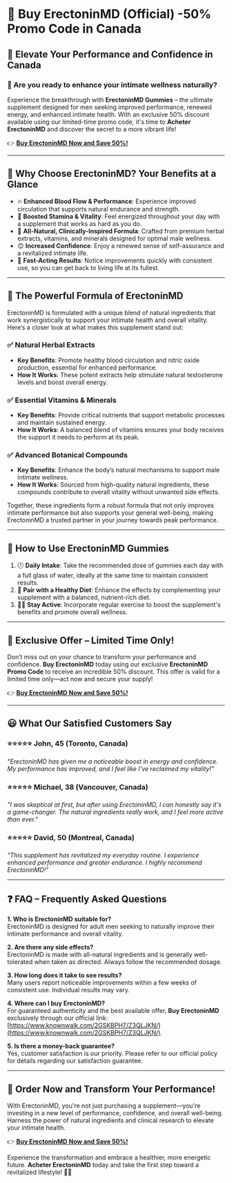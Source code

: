 # 🛒 Buy ErectoninMD (Official) -50% Promo Code in Canada

## 🚀 Elevate Your Performance and Confidence in Canada

### 🤔 Are you ready to enhance your intimate wellness naturally?

Experience the breakthrough with **ErectoninMD Gummies** – the ultimate supplement designed for men seeking improved performance, renewed energy, and enhanced intimate health. With an exclusive 50% discount available using our limited-time promo code, it's time to **Acheter ErectoninMD** and discover the secret to a more vibrant life!

👉 [**Buy ErectoninMD Now and Save 50%!**](https://www.knownwalk.com/2GSKBPH7/Z3QLJKN/)

---

## 🌟 Why Choose ErectoninMD? Your Benefits at a Glance

- 🔥 **Enhanced Blood Flow & Performance**: Experience improved circulation that supports natural endurance and strength.
- 💪 **Boosted Stamina & Vitality**: Feel energized throughout your day with a supplement that works as hard as you do.
- 🌿 **All-Natural, Clinically-Inspired Formula**: Crafted from premium herbal extracts, vitamins, and minerals designed for optimal male wellness.
- 😊 **Increased Confidence**: Enjoy a renewed sense of self-assurance and a revitalized intimate life.
- 🚀 **Fast-Acting Results**: Notice improvements quickly with consistent use, so you can get back to living life at its fullest.

---

## 🌿 The Powerful Formula of ErectoninMD

ErectoninMD is formulated with a unique blend of natural ingredients that work synergistically to support your intimate health and overall vitality. Here’s a closer look at what makes this supplement stand out:

### ✅ Natural Herbal Extracts
- **Key Benefits**: Promote healthy blood circulation and nitric oxide production, essential for enhanced performance.
- **How It Works**: These potent extracts help stimulate natural testosterone levels and boost overall energy.

### ✅ Essential Vitamins & Minerals
- **Key Benefits**: Provide critical nutrients that support metabolic processes and maintain sustained energy.
- **How It Works**: A balanced blend of vitamins ensures your body receives the support it needs to perform at its peak.

### ✅ Advanced Botanical Compounds
- **Key Benefits**: Enhance the body’s natural mechanisms to support male intimate wellness.
- **How It Works**: Sourced from high-quality natural ingredients, these compounds contribute to overall vitality without unwanted side effects.

Together, these ingredients form a robust formula that not only improves intimate performance but also supports your general well-being, making ErectoninMD a trusted partner in your journey towards peak performance.

---

## 🎯 How to Use ErectoninMD Gummies

1. 🕗 **Daily Intake**: Take the recommended dose of gummies each day with a full glass of water, ideally at the same time to maintain consistent results.
2. 🍎 **Pair with a Healthy Diet**: Enhance the effects by complementing your supplement with a balanced, nutrient-rich diet.
3. 🏃‍♂️ **Stay Active**: Incorporate regular exercise to boost the supplement's benefits and promote overall wellness.

---

## 💸 Exclusive Offer – Limited Time Only!

Don’t miss out on your chance to transform your performance and confidence. **Buy ErectoninMD** today using our exclusive **ErectoninMD Promo Code** to receive an incredible 50% discount. This offer is valid for a limited time only—act now and secure your supply!

👉 [**Buy ErectoninMD Now and Save 50%!**](https://www.knownwalk.com/2GSKBPH7/Z3QLJKN/)

---

## 😃 What Our Satisfied Customers Say

### ⭐⭐⭐⭐⭐ John, 45 (Toronto, Canada)
*"ErectoninMD has given me a noticeable boost in energy and confidence. My performance has improved, and I feel like I've reclaimed my vitality!"*

### ⭐⭐⭐⭐⭐ Michael, 38 (Vancouver, Canada)
*"I was skeptical at first, but after using ErectoninMD, I can honestly say it's a game-changer. The natural ingredients really work, and I feel more active than ever."*

### ⭐⭐⭐⭐⭐ David, 50 (Montreal, Canada)
*"This supplement has revitalized my everyday routine. I experience enhanced performance and greater endurance. I highly recommend ErectoninMD!"*

---

## ❓ FAQ – Frequently Asked Questions

**1. Who is ErectoninMD suitable for?**  
ErectoninMD is designed for adult men seeking to naturally improve their intimate performance and overall vitality.

**2. Are there any side effects?**  
ErectoninMD is made with all-natural ingredients and is generally well-tolerated when taken as directed. Always follow the recommended dosage.

**3. How long does it take to see results?**  
Many users report noticeable improvements within a few weeks of consistent use. Individual results may vary.

**4. Where can I buy ErectoninMD?**  
For guaranteed authenticity and the best available offer, **Buy ErectoninMD** exclusively through our official link: [https://www.knownwalk.com/2GSKBPH7/Z3QLJKN/](https://www.knownwalk.com/2GSKBPH7/Z3QLJKN/).

**5. Is there a money-back guarantee?**  
Yes, customer satisfaction is our priority. Please refer to our official policy for details regarding our satisfaction guarantee.

---

## 🌟 Order Now and Transform Your Performance!

With ErectoninMD, you're not just purchasing a supplement—you're investing in a new level of performance, confidence, and overall well-being. Harness the power of natural ingredients and clinical research to elevate your intimate health.

👉 [**Buy ErectoninMD Now and Save 50%!**](https://www.knownwalk.com/2GSKBPH7/Z3QLJKN/)

Experience the transformation and embrace a healthier, more energetic future. **Acheter ErectoninMD** today and take the first step toward a revitalized lifestyle! 💪🚀
